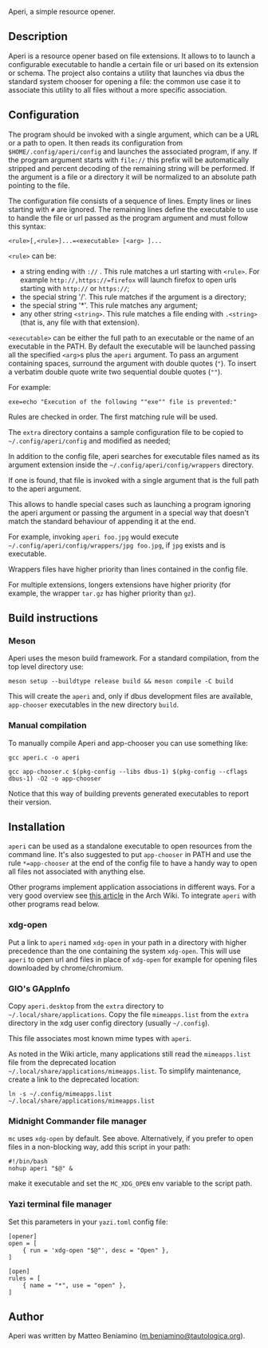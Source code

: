 Aperi, a simple resource opener.

## Description

Aperi is a resource opener based on file extensions. It allows to to launch a
configurable executable to handle a certain file or uri based on its extension
or schema. The project also contains a utility that launches via dbus the
standard system chooser for opening a file: the common use case it to associate
this utility to all files without a more specific association.

## Configuration

The program should be invoked with a single argument, which can be a URL or a
path to open. It then reads its configuration from `$HOME/.config/aperi/config`
and launches the associated program, if any. If the program argument starts
with `file://` this prefix will be automatically stripped and percent decoding
of the remaining string will be performed. If the argument is a file or a
directory it will be normalized to an absolute path pointing to the file.

The configuration file consists of a sequence of lines. Empty lines or lines
starting with `#` are ignored. The remaining lines define the executable to use
to handle the file or url passed as the program argument and must follow this
syntax:

`<rule>[,<rule>]...=<executable> [<arg> ]...`

`<rule>` can be:

 * a string ending with `://` . This rule matches a url starting with `<rule>`.
   For example `http://,https://=firefox` will launch firefox to open urls
   starting with `http://` or `https://`;
 * the special string '/'. This rule matches if the argument is a directory;
 * the special string '\*'. This rule matches any argument;
 * any other string `<string>`. This rule matches a file ending with
   `.<string>` (that is, any file with that extension).

`<executable>` can be either the full path to an executable or the name of an
executable in the PATH. By default the executable will be launched passing all
the specified `<arg>`s plus the `aperi` argument.
To pass an argument containing spaces, surround the argument with double quotes
(`"`).
To insert a verbatim double quote write two sequential double quotes (`""`).

For example:
```
exe=echo "Execution of the following ""exe"" file is prevented:"
```

Rules are checked in order. The first matching rule will be used.

The `extra` directory contains a sample configuration file to be copied to
`~/.config/aperi/config` and modified as needed;

In addition to the config file, aperi searches for executable files named as
its argument extension inside the `~/.config/aperi/config/wrappers` directory.

If one is found, that file is invoked with a single argument that is the full
path to the aperi argument.

This allows to handle special cases such as launching a program ignoring the
aperi argument or passing the argument in a special way that doesn't match the
standard behaviour of appending it at the end.

For example, invoking `aperi foo.jpg` would execute
`~/.config/aperi/config/wrappers/jpg foo.jpg`, if `jpg` exists and is
executable.

Wrappers files have higher priority than lines contained in the config file.

For multiple extensions, longers extensions have higher priority (for example,
the wrapper `tar.gz` has higher priority than `gz`).

## Build instructions

### Meson

Aperi uses the meson build framework. For a standard compilation, from the top
level directory use:

`meson setup --buildtype release build && meson compile -C build`

This will create the `aperi` and, only if dbus development files are available,
`app-chooser` executables in the new directory `build`.

### Manual compilation

To manually compile Aperi and app-chooser you can use something like:

`gcc aperi.c -o aperi`

`gcc app-chooser.c $(pkg-config --libs dbus-1) $(pkg-config --cflags dbus-1) -O2 -o app-chooser`

Notice that this way of building prevents generated executables to report
their version.

## Installation

`aperi` can be used as a standalone executable to open resources from the
command line. It's also suggested to put `app-chooser` in PATH and use the rule
`*=app-chooser` at the end of the config file to have a handy way to open all
files not associated with anything else.

Other programs implement application associations in different ways.
For a very good overview see [this
article](https://wiki.archlinux.org/title/Default_applications) in the Arch
Wiki. To integrate `aperi` with other programs read below.

### xdg-open

Put a link to `aperi` named `xdg-open` in your path in a directory with higher
precedence than the one containing the system `xdg-open`. This will use `aperi`
to open url and files in place of `xdg-open` for example for opening files
downloaded by chrome/chromium.

### GIO's GAppInfo

Copy `aperi.desktop` from the `extra` directory to `~/.local/share/applications`.
Copy the file `mimeapps.list` from the `extra` directory in the xdg user config
directory (usually `~/.config`).

This file associates most known mime types with `aperi`.

As noted in the Wiki article, many applications still read the `mimeapps.list` file
from the deprecated location `~/.local/share/applications/mimeapps.list`.
To simplify maintenance, create a link to the deprecated location:

```
ln -s ~/.config/mimeapps.list ~/.local/share/applications/mimeapps.list
```

### Midnight Commander file manager

`mc` uses `xdg-open` by default. See above. Alternatively, if you prefer to open
files in a non-blocking way, add this script in your path:

```
#!/bin/bash
nohup aperi "$@" &
```

make it executable and set the `MC_XDG_OPEN` env variable to the script path.

### Yazi terminal file manager

Set this parameters in your `yazi.toml` config file:

```
[opener]
open = [
    { run = 'xdg-open "$@"', desc = "Open" },
]

[open]
rules = [
    { name = "*", use = "open" },
]
```

## Author

Aperi was written by Matteo Beniamino (m.beniamino@tautologica.org).
